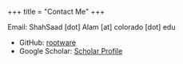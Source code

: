 +++
title = "Contact Me"
+++

Email: ShahSaad [dot] Alam [at] colorado [dot] edu


- GitHub: [rootware](https://github.com/rootware)
- Google Scholar: [Scholar Profile](https://scholar.google.com/citations?user=dpsqpvYAAAAJ&hl=en)
